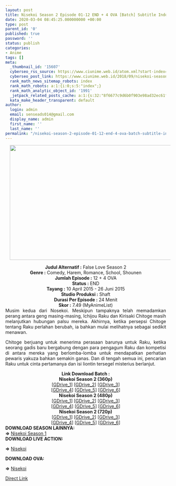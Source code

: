 ```yaml
---
layout: post
title: Nisekoi Season 2 Episode 01-12 END + 4 OVA [Batch] Subtitle Indonesia
date: 2020-03-04 08:45:25.000000000 +00:00
type: post
parent_id: '0'
published: true
password: ''
status: publish
categories:
- Anime
tags: []
meta:
  _thumbnail_id: '15607'
  cyberseo_rss_source: https://www.ciunime.web.id/atom.xml?start-index=3301&max-results=150
  cyberseo_post_link: https://www.ciunime.web.id/2018/09/nisekoi-season-2-episode-01-12-end-4.html
  rank_math_news_sitemap_robots: index
  rank_math_robots: a:1:{i:0;s:5:"index";}
  rank_math_analytic_object_id: '1991'
  _jetpack_related_posts_cache: a:1:{s:32:"8f6677c9d6b0f903e98ad32ec61f8deb";a:2:{s:7:"expires";i:1652014374;s:7:"payload";a:0:{}}}
  kata_make_header_transparent: default
author:
  login: admin
  email: senseads014@gmail.com
  display_name: admin
  first_name: ''
  last_name: ''
permalink: "/nisekoi-season-2-episode-01-12-end-4-ova-batch-subtitle-indonesia/"
---
```

<div class="separator" style="clear: both; text-align: center;"><a href="https://1.bp.blogspot.com/-FsAIzinJe74/XAd6mG2p-WI/AAAAAAAADTg/6qfbPxaBjjsdAN4RSp5CSPFyGIGMpPHtACLcBGAs/s1600/Nisekoi%2BSeason%2B2%2B-%2BCiunime.png" imageanchor="1" style="margin-left: 1em; margin-right: 1em;"><img border="0" data-original-height="720" data-original-width="1280" height="360" src="{{ site.baseurl }}/assets/2020/03/Nisekoi%2BSeason%2B2%2B-%2BCiunime.png" width="640" /></a></div>
<p>
<div style="text-align: center;"><b>Judul Alternatif :</b>&nbsp;False Love Season 2<br /><b>Genre :</b>&nbsp;Comedy, Harem, Romance, School, Shounen</div>
<div style="text-align: center;"><b>Jumlah Episode :</b>&nbsp;12 + 4 OVA</div>
<div style="text-align: center;"><b>Status :</b>&nbsp;END</div>
<div style="text-align: center;"><b>Tayang :</b>&nbsp;10 April 2015 - 26 Juni 2015</div>
<div style="text-align: center;"><b>Studio Produksi :</b>&nbsp;<b></b>Shaft</div>
<div style="text-align: center;"><b>Durasi Per Episode :</b>&nbsp;24 Menit</div>
<div style="text-align: center;"><b>Skor :</b>&nbsp;<b></b>7.49 (MyAnimeList)</div>
<div style="text-align: center;"></div>
<div style="text-align: justify;">Musim kedua dari Nosekoi. Meskipun tampaknya telah memadamkan perang antara geng masing-masing, Ichijou Raku dan Kirisaki Chitoge masih melanjutkan hubungan palsu mereka. Akhirnya, ketika persepsi Chitoge tentang Raku perlahan berubah, ia bahkan mulai melihatnya sebagai sedikit menawan.</p>
<p>Chitoge berjuang untuk menerima perasaan barunya untuk Raku, ketika seorang gadis baru bergabung dengan para pengagum Raku dan kompetisi di antara mereka yang berlomba-lomba untuk mendapatkan perhatian pewaris yakuza bahkan semakin ganas. Dan di tengah semua ini, pencarian Raku untuk cinta pertamanya dan isi liontin tersegel misterius berlanjut.</p>
<p>
<div style="text-align: center;"><b>Link Download Batch :</b></div>
<div style="text-align: center;">
<div style="text-align: center;">
<div style="text-align: center;"><b>Nisekoi Season 2 (360p)</b></div>
<div style="text-align: center;">[<a href="https://drive.google.com/uc?export=download&amp;id=1bpskunHmkKVw8o25DlmPgd5eIauQt0Up" target="_blank" rel="noopener">GDrive_1</a>] [<a href="https://drive.google.com/uc?export=download&amp;id=1bpskunHmkKVw8o25DlmPgd5eIauQt0Up" target="_blank" rel="noopener">GDrive_2</a>] [<a href="https://drive.google.com/uc?export=download&amp;id=18a9et1RnmLscCixhDWQ_mgkj-zStbrC2" target="_blank" rel="noopener">GDrive_3</a>]<br />[<a href="https://drive.google.com/uc?export=download&amp;id=1XV-W1-iRlNSXLAwh5nclwJs8dBwzhx-H" target="_blank" rel="noopener">GDrive_4</a>] [<a href="https://drive.google.com/uc?export=download&amp;id=1J56nFQ_fsA4KkJF-2MU67caGAnSRqYB5" target="_blank" rel="noopener">GDrive_5</a>] [<a href="https://drive.google.com/uc?export=download&amp;id=1Mle0Za7Jlvv00FjWO3LmyvtBN7EqK7Dt" target="_blank" rel="noopener">GDrive_6</a>]</div>
<div style="text-align: center;"></div>
<div style="text-align: center;"><b>Nisekoi Season 2 (480p)</b><br />[<a href="https://drive.google.com/uc?id=1ZhWR9JorkKPsaWNpOoz8s_KR0va6eK4F" target="_blank" rel="noopener">GDrive_1</a>] [<a href="https://drive.google.com/uc?id=1T96UJSDTQW-nzKeIXZSHyAcqb9p5BOzn" target="_blank" rel="noopener">GDrive_2</a>] [<a href="https://drive.google.com/uc?export=download&amp;id=1jVA-mhwaQ98d7ilu0PWbr9Xbq3igEKSx" target="_blank" rel="noopener">GDrive_3</a>]<br />[<a href="https://drive.google.com/uc?export=download&amp;id=0B07aqm9BK89fdlBkSy1UYUgzUW8" target="_blank" rel="noopener">GDrive_4</a>] [<a href="https://drive.google.com/uc?export=download&amp;id=1t1fNXQUUuPwl-iZ-Z7lNp4ClZ9y6QvAb" target="_blank" rel="noopener">GDrive_5</a>] [<a href="https://drive.google.com/uc?export=download&amp;id=1uXZiUhXz2J8fqI0PNjJNU8CMh9Bym8zw" target="_blank" rel="noopener">GDrive_6</a>]</div>
<div style="text-align: center;"><b>Nisekoi Season 2 (720p)</b><br />[<a href="https://drive.google.com/uc?id=1LGonr9x-kQh_d7v81q_IQY7bs1uvJ6Z1" target="_blank" rel="noopener">GDrive_1</a>] [<a href="https://drive.google.com/uc?id=1gYkpNmshRt9j-N-rDdtROQZL5aZ55SWn" target="_blank" rel="noopener">GDrive_2</a>] [<a href="https://drive.google.com/uc?export=download&amp;id=1PyMSjIUWCUanuIuhKB8Q3Gw2cwa-T26B" target="_blank" rel="noopener">GDrive_3</a>]<br />[<a href="https://drive.google.com/uc?export=download&amp;id=0B07aqm9BK89fNGJheERLenNkT28" target="_blank" rel="noopener">GDrive_4</a>] [<a href="https://drive.google.com/uc?export=download&amp;id=1wJlYsifJYYDTcCR0xhZVxLdJPPsWeepI" target="_blank" rel="noopener">GDrive_5</a>] [<a href="https://drive.google.com/uc?export=download&amp;id=1yM1KZWUx74-_Km8284eegxAEsZzO7dOC" target="_blank" rel="noopener">GDrive_6</a>]</div>
</div>
<div style="text-align: center;">
<div style="text-align: justify;"></div>
<div style="text-align: center;">
<div style="text-align: justify;"></div>
<div style="text-align: justify;"><b>DOWNLOAD SEASON LAINNYA:</b></div>
<div style="text-align: justify;"></div>
<div style="text-align: justify;"><b>=&gt;</b> <a href="https://www.ciunime.web.id/2018/09/nisekoi-season-1-episode-01-20-end.html" target="_blank" rel="noopener">Nisekoi Season 1</a></div>
<div style="text-align: justify;"><b>DOWNLOAD LIVE ACTION:</b></p>
<p><b>=&gt;</b>&nbsp;<a href="https://www.ciunime.web.id/2019/06/nisekoi-live-action-subtitle-indonesia.html" target="_blank" rel="noopener">Nisekoi</a></p>
<p><b>DOWNLOAD OVA:</b></p>
<p><b>=&gt;</b>&nbsp;<a href="https://www.ciunime.web.id/2019/07/nisekoi-episode-01-05-end-batch-ova.html" target="_blank" rel="noopener">Nisekoi</a></p>
</div>
</div>
</div>
</div>
</div>
<link rel="stylesheet" href="https://cdnjs.cloudflare.com/ajax/libs/font-awesome/4.7.0/css/font-awesome.min.css" />
<div class="divbtn"> <a href="https://handymansurrender.com/fihup8buzv?key=94550f7ce39444073321dde3b8782f97" class="btn"><i class="fa fa-download"></i> Direct Link</a> </div>
